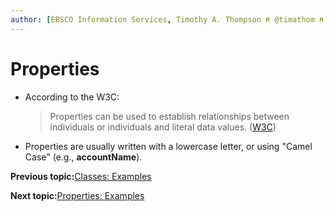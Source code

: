 ```yaml
---
author: [EBSCO Information Services, Timothy A. Thompson ⍝ @timathom ⍝ @timathom@indieweb.social]
---
```


# Properties

-   According to the W3C:

    > Properties can be used to establish relationships between individuals or individuals and literal data values. \([W3C](https://www.w3.org/2007/09/OWL-Overview-es.html#s3.1)\)

-   Properties are usually written with a lowercase letter, or using "Camel Case" \(e.g., **accountName**\).


**Previous topic:**[Classes: Examples](../../day_1/lesson_4/classes_2.md)

**Next topic:**[Properties: Examples](../../day_1/lesson_4/properties_2.md)

